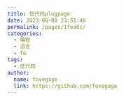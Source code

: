 ```yaml
---
title: 低代码plugpage
date: 2023-06-08 23:51:46
permalink: /pages/1fea0c/
categories:
  - 编程
  - 语言
  - fe
tags:
  - 低代码
author: 
  name: fovegage
  link: https://github.com/fovegage
---
```


